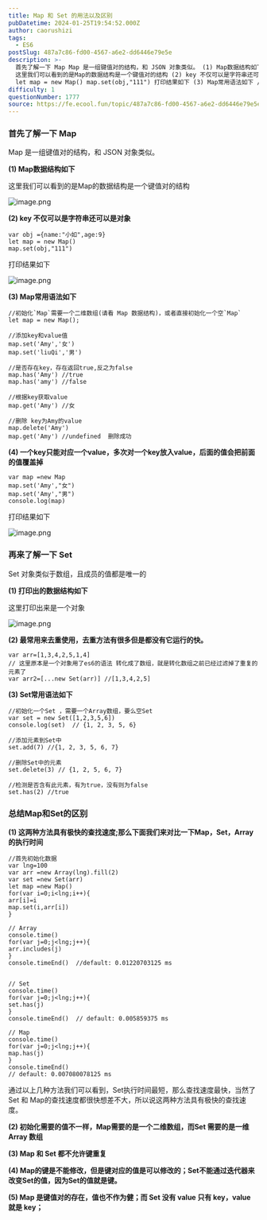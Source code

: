 ```yaml
---
title: Map 和 Set 的用法以及区别
pubDatetime: 2024-01-25T19:54:52.000Z
author: caorushizi
tags:
  - ES6
postSlug: 487a7c86-fd00-4567-a6e2-dd6446e79e5e
description: >-
  首先了解一下 Map Map 是一组键值对的结构，和 JSON 对象类似。 (1) Map数据结构如下
  这里我们可以看到的是Map的数据结构是一个键值对的结构 (2) key 不仅可以是字符串还可以是对象 var obj ={name:"小如",age:9}
  let map = new Map() map.set(obj,"111") 打印结果如下 (3) Map常用语法如下 //初始化`Map`
difficulty: 1
questionNumber: 1777
source: https://fe.ecool.fun/topic/487a7c86-fd00-4567-a6e2-dd6446e79e5e
---
```


### 首先了解一下 Map
Map 是一组键值对的结构，和 JSON 对象类似。


**(1) Map数据结构如下**

这里我们可以看到的是Map的数据结构是一个键值对的结构

![image.png](https://static.ecool.fun//article/c88014da-ef2f-4626-89cc-d3b7729546e6.jpeg)


**(2) key 不仅可以是字符串还可以是对象**

```
var obj ={name:"小如",age:9}
let map = new Map()
map.set(obj,"111")
```
打印结果如下

![image.png](https://static.ecool.fun//article/f85eb9e7-c056-4b49-82e4-20f8e8a3e8e7.jpeg)

**(3) Map常用语法如下**

```
//初始化`Map`需要一个二维数组(请看 Map 数据结构)，或者直接初始化一个空`Map` 
let map = new Map();

//添加key和value值
map.set('Amy','女')
map.set('liuQi','男')

//是否存在key，存在返回true,反之为false
map.has('Amy') //true
map.has('amy') //false

//根据key获取value
map.get('Amy') //女

//删除 key为Amy的value
map.delete('Amy')
map.get('Amy') //undefined  删除成功
```
**(4) 一个key只能对应一个value，多次对一个key放入value，后面的值会把前面的值覆盖掉**

```
var map =new Map
map.set('Amy',"女")
map.set('Amy',"男")
console.log(map) 
```
打印结果如下

![image.png](https://static.ecool.fun//article/fff162fa-10e5-4de8-aa5f-49e04702374a.jpeg)

### 再来了解一下 Set
Set 对象类似于数组，且成员的值都是唯一的

**(1) 打印出的数据结构如下**

这里打印出来是一个对象

![image.png](https://static.ecool.fun//article/74e2e811-d1d8-488b-94ba-fefd47ee649c.jpeg)

**(2) 最常用来去重使用，去重方法有很多但是都没有它运行的快。**

```
var arr=[1,3,4,2,5,1,4]
// 这里原本是一个对象用了es6的语法 转化成了数组，就是转化数组之前已经过滤掉了重复的元素了
var arr2=[...new Set(arr)] //[1,3,4,2,5]
```
**(3) Set常用语法如下**

```
//初始化一个Set ，需要一个Array数组，要么空Set
var set = new Set([1,2,3,5,6]) 
console.log(set)  // {1, 2, 3, 5, 6}

//添加元素到Set中
set.add(7) //{1, 2, 3, 5, 6, 7}

//删除Set中的元素
set.delete(3) // {1, 2, 5, 6, 7}

//检测是否含有此元素，有为true，没有则为false
set.has(2) //true
```


### 总结Map和Set的区别

**(1) 这两种方法具有极快的查找速度;那么下面我们来对比一下Map，Set，Array 的执行时间**

```
//首先初始化数据
var lng=100
var arr =new Array(lng).fill(2)
var set =new Set(arr)
let map =new Map()
for(var i=0;i<lng;i++){
arr[i]=i
map.set(i,arr[i])
}

// Array
console.time()
for(var j=0;j<lng;j++){
arr.includes(j)
}
console.timeEnd()  //default: 0.01220703125 ms


// Set
console.time()
for(var j=0;j<lng;j++){
set.has(j)
}
console.timeEnd()  // default: 0.005859375 ms

// Map
console.time()
for(var j=0;j<lng;j++){
map.has(j)
}
console.timeEnd()
// default: 0.007080078125 ms
```

通过以上几种方法我们可以看到，Set执行时间最短，那么查找速度最快，当然了Set 和 Map的查找速度都很快想差不大，所以说这两种方法具有极快的查找速度。

**(2) 初始化需要的值不一样，Map需要的是一个二维数组，而Set 需要的是一维 Array 数组**

**(3) Map 和 Set 都不允许键重复**

**(4) Map的键是不能修改，但是键对应的值是可以修改的；Set不能通过迭代器来改变Set的值，因为Set的值就是键。**

**(5) Map 是键值对的存在，值也不作为健；而 Set 没有 value 只有 key，value 就是 key；**

